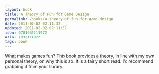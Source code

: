 ```yaml
---
layout: book
title: A Theory of Fun for Game Design
permalink: /books/a-theory-of-fun-for-game-design
date: 2011-02-02 02:11:32
updated: 2011-02-02 02:11:32
isbn: 9781932111972
asin: 1932111972
tags: book
---
```

What makes games fun? This book provides a theory, in line with my own personal
theory, on why this is so. It is a fairly short read. I'd recommend grabbing it
from your library.

